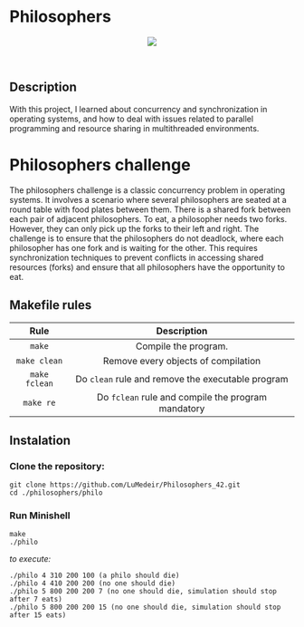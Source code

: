 # Philosophers
<p align="center">
<img src="./philosophers.png">
</p>

</br>

## Description  
With this project, I learned about concurrency and synchronization in operating systems, and how to deal with issues related to parallel programming and resource sharing in multithreaded environments.

# Philosophers challenge
The philosophers challenge is a classic concurrency problem in operating systems. It involves a scenario where several philosophers are seated at a round table with food plates between them. There is a shared fork between each pair of adjacent philosophers. To eat, a philosopher needs two forks. However, they can only pick up the forks to their left and right. The challenge is to ensure that the philosophers do not deadlock, where each philosopher has one fork and is waiting for the other. This requires synchronization techniques to prevent conflicts in accessing shared resources (forks) and ensure that all philosophers have the opportunity to eat.

## Makefile rules

| Rule         |                 Description                             |
|:------------:|:-------------------------------------------------------:|
| `make`       | Compile the program.                                    |
| `make clean` | Remove every objects of compilation                     |
| `make fclean`| Do `clean` rule and remove the executable program       |
| `make re`    | Do `fclean` rule and compile the program mandatory      |

## Instalation 
### Clone the repository:
``` 
git clone https://github.com/LuMedeir/Philosophers_42.git
cd ./philosophers/philo
```
### Run Minishell
```
make
./philo
```
*to execute:*
```
./philo 4 310 200 100 (a philo should die)
./philo 4 410 200 200 (no one should die)
./philo 5 800 200 200 7 (no one should die, simulation should stop after 7 eats)
./philo 5 800 200 200 15 (no one should die, simulation should stop after 15 eats)
```
